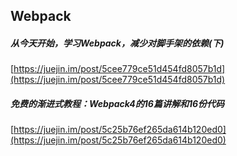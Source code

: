 ## Webpack  

#####  从今天开始，学习Webpack，减少对脚手架的依赖(下)  
[https://juejin.im/post/5cee779ce51d454fd8057b1d](https://juejin.im/post/5cee779ce51d454fd8057b1d)  

#####  免费的渐进式教程：Webpack4的16篇讲解和16份代码  
[https://juejin.im/post/5c25b76ef265da614b120ed0](https://juejin.im/post/5c25b76ef265da614b120ed0)  


